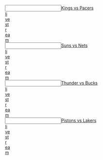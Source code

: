   <article></article><input data="dot"><a href="https://tinyurl.com/ya5yjtpm">Kings vs Pacers </article><article>li</article><article>ve</article><article> st</article><article>r</article><article>ea</article>m</a></input>
  <article></article><input data="dot"><a href="https://tinyurl.com/ya5yjtpm">Suns vs Nets </article><article>li</article><article>ve</article><article> st</article><article>r</article><article>ea</article>m</a></input>
  <article></article><input data="dot"><a href="https://tinyurl.com/ya5yjtpm">Thunder vs Bucks </article><article>li</article><article>ve</article><article> st</article><article>r</article><article>ea</article>m</a></input>
  <article></article><input data="dot"><a href="https://tinyurl.com/ya5yjtpm">Pistons vs Lakers </article><article>li</article><article>ve</article><article> st</article><article>r</article><article>ea</article>m</a></input>
